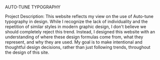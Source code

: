 AUTO-TUNE TYPOGRAPHY

Project Description:
This website reflects my view on the use of Auto-tune typography in design. While I recognize the lack of individuality and the repetition of similar styles in modern graphic design, I don't believe we should completely reject this trend. Instead, I designed this website with an understanding of where these design formulas come from, what they represent, and why they are used. My goal is to make intentional and thoughtful design decisions, rather than just following trends, throughout the design of this site.